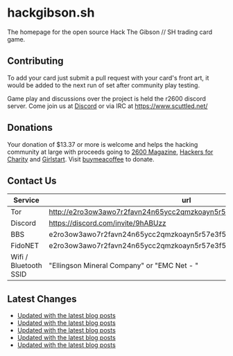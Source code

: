 # hackgibson.sh
The homepage for the open source Hack The Gibson // SH trading card game.


## Contributing

To add your card just submit a pull request with your card's front art, it would be added to the next run of set after community play testing.

Game play and discussions over the project is held the r2600 discord server. Come join us at [Discord](https://discord.com/invite/9hABUzz) or via IRC at https://www.scuttled.net/


## Donations

Your donation of $13.37 or more is welcome and helps the hacking community at large with proceeds going to [2600 Magazine](https://2600.com/), [Hackers for Charity](https://hackersforcharity.org) and [Girlstart](https://girlstart.org).  Visit [buymeacoffee](https://www.buymeacoffee.com/hackgibson.sh) to donate.


## Contact Us

Service | url
-|-
Tor | http://e2ro3ow3awo7r2favn24n65ycc2qmzkoayn5r57e3f56nvjwdcgg32ad.onion
Discord | https://discord.com/invite/9hABUzz
BBS | e2ro3ow3awo7r2favn24n65ycc2qmzkoayn5r57e3f56nvjwdcgg32ad.onion:23
FidoNET | e2ro3ow3awo7r2favn24n65ycc2qmzkoayn5r57e3f56nvjwdcgg32ad.onion:24554
Wifi / Bluetooth SSID | "Ellingson Mineral Company" or "EMC Net - <fidonet address>"

## Latest Changes
<!-- BLOG-POST-LIST:START -->
- [Updated with the latest blog posts](https://github.com/DFW2600/hackgibson.sh/commit/1f648bd85ec72c271df90a2e5062896e4cb7f9ed)
- [Updated with the latest blog posts](https://github.com/DFW2600/hackgibson.sh/commit/cbb6cfb9d697b10d2be6890410d145e93eadb256)
- [Updated with the latest blog posts](https://github.com/DFW2600/hackgibson.sh/commit/cb580cfab64f6949ae95f8ce6bae440549d5bb36)
- [Updated with the latest blog posts](https://github.com/DFW2600/hackgibson.sh/commit/f48e42fe0696fd74948430bfc5050f331a562e6a)
- [Updated with the latest blog posts](https://github.com/DFW2600/hackgibson.sh/commit/5a432b0d6195e3a52e095ca9a96b5e5cf327f1a0)
<!-- BLOG-POST-LIST:END -->
